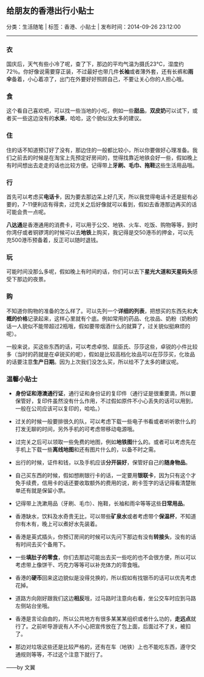 ## 给朋友的香港出行小贴士

分类：生活随笔 | 标签：香港、小贴士 | 发布时间：2014-09-26 23:12:00

___

### 衣

国庆后，天气有些小冷了呢，查了下，那边的平均气温为摄氏23℃，湿度约72％。你好像说需要穿正装，不过最好也带几件**长袖**或者薄外套，还有长裤和**雨伞**备着，小心着凉了，出门在外要好好照顾自己，不要让关心你的人担心哦。

### 食

这个看自己喜欢吧，可以找一些当地的小吃，例如一些**甜品**，**双皮奶**可以试下，或者买一些这边没有的**水果**，哈哈，这个貌似没太多的建议。

### 住

住的话不知道预订好了没有，那边住的一般都比较小，所以你要做好心理准备。我们之前去的时候是在淘宝上先预定好房间的，觉得找靠近地铁会好一些，假如晚上有时间想出去走走的话也比较方便。记得带上**牙刷、毛巾、拖鞋**这些生活用品哦。

### 行

首先可以考虑买**电话卡**，因为要去那边呆上好几天，所以我觉得电话卡还是挺有必要的，7-11便利店有得卖，过完关之后好像就可以看到，假如去香港那边再买的话可能会贵一点呢。

 **八达通**是香港通用的消费卡，可以用于公交、地铁、火车、吃饭、购物等等，到时你湾仔或者铜锣湾的时候可以去**地铁**上购买，我记得是交50港币的押金，可以先充500港币预备着，反正可以随时退钱。

### 玩

可能时间没那么多呢，假如晚上有时间的话，你们可以去下**星光大道和天星码头**感受下那边的夜景。

### 购

不知道你购物的准备的怎么样了。可以先列一个**详细的列表**，把想买的东西先和**大概的价格**记录起来，这样心里就有个底。例如常用的药品、化妆品、奶粉（奶粉的话一人貌似不能带超过2瓶哦，假如要带烟酒什么的就算了，过关貌似挺麻烦的呢）。

一般来说，买这些东西的话，可以考虑卓悦、屈臣氏、莎莎这些，卓锐的小件比较多（当时的药就是在卓锐买的呢），假如是比较高档化妆品可以在莎莎买，化妆品的话要注意**生产日期**。因为上次我们没怎么买，所以给不了太多的建议呢。

### 温馨小贴士

* **身份证和港澳通行证**，通行证和身份证的复印件（通行证是很重要滴，所以要保管好，复印件虽然没有什么作用，不过假如原件不小心丢失的话可以用到，一般在公司应该可以复印的，哈哈。）

* 过关的时候一般要排很久的队，可以考虑下载一些电子书看或者听听歌什么的打发无聊的时间，另外手机的可考虑带移动电源哦。

* 过完关之后可以领取一些免费的地图，例如**地铁图**什么的。或者可以考虑先在手机上下载一些**离线地图**和还有图片什么的，以备不时之需。

* 出行的时候，证件和钱，以及手机应该**分开装好**，保管好自己的**随身物品**。 

* 自己买东西的时候，假如想刷银行卡的话，一定要用**银联卡**，因为只有这个才免手续费，信用卡的话还要收取额外的费用的说，刷卡签字的话记得看清楚账单还有就是保留小票。
  
* 记得带上洗漱用品（牙刷、毛巾）、拖鞋，长袖和雨伞等等这些**日常用品**。

* 香港缺水，饮料及水奇贵无比，可以带些**矿泉水**或者考虑带个**保温杯**，不知道你有木有，晚上可以煮好水先装着。

* 香港是英式插头，你预订房间的时候可以先问下那边有没有**转接头**，没有的话有时间去买个备用下。

* 一些**填肚子的零食**，你们去那边可能出去买一些吃的也不会很方便，所以可以考虑带上像饼干、巧克力等等可以补充体力的零食哦。

* 香港的**硬币**回来这边貌似是没得兑换的，所以假如有找银币的话可以优先考虑花掉。

* 道路方向刚好跟我们这边**相反**哦，过马路时注意向右看，坐公交车时应到马路左侧站台坐哦。 

* 香港是言论自由的，所以公共地方有很多某某某组织或者什么功的，**走远点**就行了。之前听导游说有人不小心把宣传放在了包上面，后面过不了关，被扣了。

* 那边对垃圾这些还是比较严格的，还有在车（地铁）上也不能吃东西，遵守交通规则等等，不过这个注意下就行了。


——by 文翼
